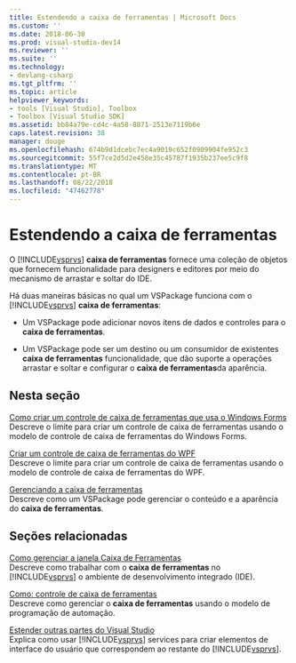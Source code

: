```yaml
---
title: Estendendo a caixa de ferramentas | Microsoft Docs
ms.custom: ''
ms.date: 2018-06-30
ms.prod: visual-studio-dev14
ms.reviewer: ''
ms.suite: ''
ms.technology:
- devlang-csharp
ms.tgt_pltfrm: ''
ms.topic: article
helpviewer_keywords:
- tools [Visual Studio], Toolbox
- Toolbox [Visual Studio SDK]
ms.assetid: bb84a79e-cd4c-4a58-8871-2513e7119b6e
caps.latest.revision: 38
manager: douge
ms.openlocfilehash: 674b9d1dcebc7ec4a9019c652f0909904fe952c3
ms.sourcegitcommit: 55f7ce2d5d2e458e35c45787f1935b237ee5c9f8
ms.translationtype: MT
ms.contentlocale: pt-BR
ms.lasthandoff: 08/22/2018
ms.locfileid: "47462778"
---
```

# <a name="extending-the-toolbox"></a>Estendendo a caixa de ferramentas
O [!INCLUDE[vsprvs](../includes/vsprvs-md.md)] **caixa de ferramentas** fornece uma coleção de objetos que fornecem funcionalidade para designers e editores por meio do mecanismo de arrastar e soltar do IDE.  
  
 Há duas maneiras básicas no qual um VSPackage funciona com o [!INCLUDE[vsprvs](../includes/vsprvs-md.md)] **caixa de ferramentas**:  
  
-   Um VSPackage pode adicionar novos itens de dados e controles para o **caixa de ferramentas**.  
  
-   Um VSPackage pode ser um destino ou um consumidor de existentes **caixa de ferramentas** funcionalidade, que dão suporte a operações arrastar e soltar e configurar o **caixa de ferramentas**da aparência.  
  
## <a name="in-this-section"></a>Nesta seção  
 [Como criar um controle de caixa de ferramentas que usa o Windows Forms](../misc/how-to-create-a-toolbox-control-that-uses-windows-forms.md)  
 Descreve o limite para criar um controle de caixa de ferramentas usando o modelo de controle de caixa de ferramentas do Windows Forms.  
  
 [Criar um controle de caixa de ferramentas do WPF](../extensibility/creating-a-wpf-toolbox-control.md)  
 Descreve o limite para criar um controle de caixa de ferramentas usando o modelo de controle de caixa de ferramentas do WPF.  
  
 [Gerenciando a caixa de ferramentas](../misc/managing-the-toolbox.md)  
 Descreve como um VSPackage pode gerenciar o conteúdo e a aparência do **caixa de ferramentas**.  
  
## <a name="related-sections"></a>Seções relacionadas  
 [Como gerenciar a janela Caixa de Ferramentas](http://msdn.microsoft.com/en-us/a022c3fe-298c-4a59-a48f-b050da90ebc2)  
 Descreve como trabalhar com o **caixa de ferramentas** no [!INCLUDE[vsprvs](../includes/vsprvs-md.md)] o ambiente de desenvolvimento integrado (IDE).  
  
 [Como: controle de caixa de ferramentas](http://msdn.microsoft.com/library/c9d8a18a-d2bc-43d4-a803-601bfc6a6599)  
 Descreve como gerenciar o **caixa de ferramentas** usando o modelo de programação de automação.  
  
 [Estender outras partes do Visual Studio](../extensibility/extending-other-parts-of-visual-studio.md)  
 Explica como usar [!INCLUDE[vsprvs](../includes/vsprvs-md.md)] services para criar elementos de interface do usuário que correspondem ao restante do [!INCLUDE[vsprvs](../includes/vsprvs-md.md)].